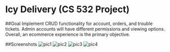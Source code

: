 # Icy Delivery (CS 532 Project)

##Goal 
Implement CRUD functionality for account, orders, and trouble tickets. Admin accounts will have different permissions and viewing options. Overall, an ecommerce experience is the primary objective. 

##Screenshots
![pic1](./images/pic1.jpg)
![pic2](./images/pic2.jpg)
![pic3](./images/pic3.jpg)
![pic4](./images/pic4.jpg)
